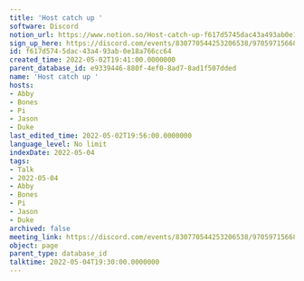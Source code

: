 ```yaml
---
title: 'Host catch up '
software: Discord
notion_url: https://www.notion.so/Host-catch-up-f617d5745dac43a493ab0e18a766cc64
sign_up_here: https://discord.com/events/830770544253206538/970597156681568276
id: f617d574-5dac-43a4-93ab-0e18a766cc64
created_time: 2022-05-02T19:41:00.0000000
parent_database_id: e9339446-880f-4ef0-8ad7-8ad1f507dded
name: 'Host catch up '
hosts:
- Abby
- Bones
- Pi
- Jason
- Duke
last_edited_time: 2022-05-02T19:56:00.0000000
language_level: No limit
indexDate: 2022-05-04
tags:
- Talk
- 2022-05-04
- Abby
- Bones
- Pi
- Jason
- Duke
archived: false
meeting_link: https://discord.com/events/830770544253206538/970597156681568276
object: page
parent_type: database_id
talktime: 2022-05-04T19:30:00.0000000
---
```





